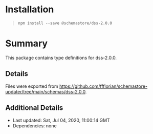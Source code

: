 # Installation
> `npm install --save @schemastore/dss-2.0.0`

# Summary
This package contains type definitions for dss-2.0.0.

## Details
Files were exported from https://github.com/ffflorian/schemastore-updater/tree/main/schemas/dss-2.0.0.

## Additional Details
* Last updated: Sat, Jul 04, 2020, 11:00:14 GMT
* Dependencies: none
